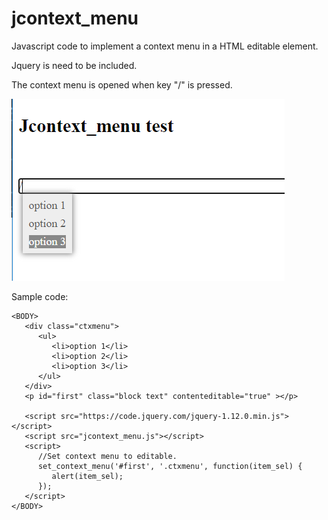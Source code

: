 # jcontext_menu
Javascript code to implement a context menu in a HTML editable element.

Jquery is need to be included.

The context menu is opened when key "/" is pressed.

![sample page](https://github.com/t-edson/jcontext_menu/blob/main/screen1.png?raw=true)

Sample code:

```
<BODY>
   <div class="ctxmenu">
      <ul>
         <li>option 1</li>
         <li>option 2</li>
         <li>option 3</li>
      </ul>
   </div>
   <p id="first" class="block text" contenteditable="true" ></p>

   <script src="https://code.jquery.com/jquery-1.12.0.min.js"></script>
   <script src="jcontext_menu.js"></script>
   <script>
      //Set context menu to editable.
      set_context_menu('#first', '.ctxmenu', function(item_sel) {
         alert(item_sel);
      });
   </script>
</BODY>
```


